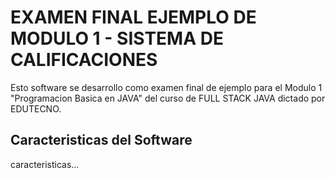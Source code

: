 # EXAMEN FINAL EJEMPLO DE MODULO 1 - SISTEMA DE CALIFICACIONES
 
Esto software se desarrollo como examen final de ejemplo para el Modulo 1 "Programacion Basica en JAVA" 
del curso de FULL STACK JAVA dictado por EDUTECNO.

## Caracteristicas del Software

caracteristicas...
